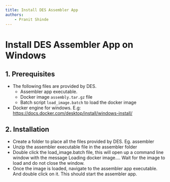 ```yaml
---
title: Install DES Assembler App
authors:
    - Pranit Shinde
---
```


# Install DES Assembler App on Windows


## 1. Prerequisites ##

* The following files are provided by DES.
  - Assembler app executable.
  - Docker image `assembly.tar.gz` file
  - Batch script `load_image.batch` to load the docker image
* Docker engine for windows. E.g: https://docs.docker.com/desktop/install/windows-install/

## 2. Installation ##
- Create a folder to place all the files provided by DES. Eg. assembler 
- Unzip the assembler executable file in the assembler folder
- Double click the load_image.batch file, this will open up a command line window with the message Loading docker image…. Wait for the image to load and do not close the window.
- Once the image is loaded, navigate to the assembler app executable. And double click on it. This should start the assembler app.
